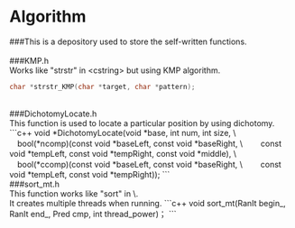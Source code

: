 # Algorithm

###This is a depository used to store the self-written functions.<br><br>
###KMP.h<br>
Works like "strstr" in \<cstring> but using KMP algorithm.<br>
```c++
char *strstr_KMP(char *target, char *pattern);
```
<br>
###DichotomyLocate.h<br>
This function is used to locate a particular position by using dichotomy.
```c++
void *DichotomyLocate(void *base, int num, int size, \
　bool(*ncomp)(const void *baseLeft, const void *baseRight, \
　　const void *tempLeft, const void *tempRight, const void *middle), \
　bool(*ccomp)(const void *baseLeft, const void *baseRight, \
　　const void *tempLeft, const void *tempRight));
```
<br>
###sort_mt.h<br>
This function works like "sort" in \<algorithm>.<br>
It creates multiple threads when running.
```c++
void sort_mt(RanIt begin_, RanIt end_, Pred cmp, int thread_power)；
```
